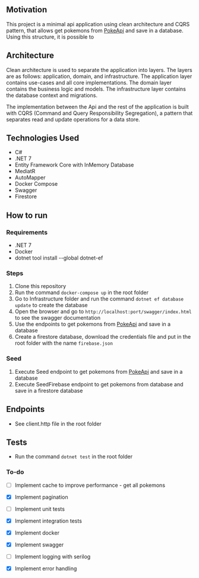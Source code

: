 ## Motivation

This project is a minimal api application using clean architecture and CQRS pattern, that allows get pokemons from [PokeApi](https://pokeapi.co/) and save in a database.
Using this structure, it is possible to

## Architecture
Clean architecture is used to separate the application into layers. The layers are as follows: application, domain, and infrastructure. The application layer contains use-cases and all core implementations. The domain layer contains the business logic and
models. The infrastructure layer contains the database context and migrations.

The implementation between the Api and the rest of the application is built with CQRS (Command and Query Responsibility Segregation), a pattern that separates read and update operations for a data store.


## Technologies Used
- C#
- .NET 7
- Entity Framework Core with InMemory Database
- MediatR
- AutoMapper
- Docker Compose
- Swagger
- Firestore

## How to run

### Requirements
- .NET 7
- Docker
- dotnet tool install --global dotnet-ef

### Steps
1. Clone this repository
2. Run the command `docker-compose up` in the root folder
3. Go to Infrastructure folder and run the command `dotnet ef database update` to create the database
4. Open the browser and go to `http://localhost:port/swagger/index.html` to see the swagger documentation
5. Use the endpoints to get pokemons from [PokeApi](https://pokeapi.co/) and save in a database
6. Create a firestore database, download the credentials file and put in the root folder with the name `firebase.json`

### Seed
1. Execute Seed endpoint to get pokemons from [PokeApi](https://pokeapi.co/) and save in a database
2. Execute SeedFirebase endpoint to get pokemons from database and save in a firestore database

## Endpoints
- See client.http file in the root folder

## Tests
- Run the command `dotnet test` in the root folder

### To-do
- [ ] Implement cache to improve performance - get all pokemons
- [x] Implement pagination
- [ ] Implement unit tests
- [x] Implement integration tests
- [x] Implement docker
- [x] Implement swagger
- [ ] Implement logging with serilog
- [x] Implement error handling


